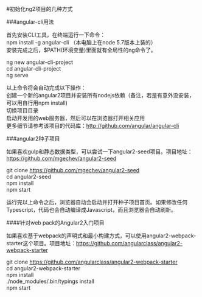 #初始化ng2项目的几种方式



###angular-cli用法

首先安装CLI工具，在终端运行一下命令：<br/>
npm install -g angular-cli （本电脑上在node 5.7版本上装的）<br/>
安装完成之后，$PATH(环境变量)里面就有全局性的ng命令了。<br/>

ng new angular-cli-project<br/>
cd angular-cli-project<br/>
ng serve<br/>

以上命令将会自动完成以下操作：<br/>
创建一个新的angular2项目并安装所有nodejs依赖（备注，若是有意外没安装，可以用自行用npm install)<br/>
切换项目目录<br/>
启动开发用的web服务器，然后可以在浏览器打开相关应用<br/>
更多细节请参考该项目的代码库：http://github.com/angular/angular-cli<br/>

###angular2种子项目

如果喜欢gulp和静态数据类型，可以尝试一下angular2-seed项目。项目地址：https://github.com/mgechev/angular2-seed<br/>

git clone https://github.com/mgechev/angular2-seed<br/>
cd angular2-seed<br/>
npm install<br/>
npm start<br/>

运行完以上命令之后，浏览器自动会启动并打开种子项目首页。如果修改任何Typescript，代码也会自动编译成Javascript，而且浏览器会自动刷新。



####针对web pack的Angular2入门项目

如果喜欢基于webpack的声明式和最小构建方式，可以使用angular2-webpack-starter这个项目。项目地址：https://github.com/angularclass/angular2-webpack-starter<br/>

git clone https://github.com/angularclass/angular2-webpack-starter<br/>
cd angular2-webpack-starter<br/>
npm install<br/>
./node_modules/.bin/typings  install<br/>
npm start<br/>



